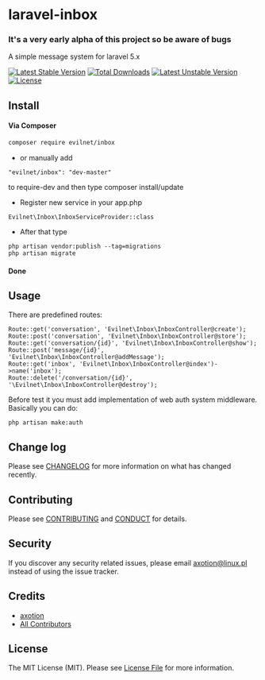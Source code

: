 # laravel-inbox
### It's a very early alpha of this project so be aware of bugs 

A simple message system for laravel 5.x

[![Latest Stable Version](https://poser.pugx.org/evilnet/inbox/v/stable)](https://packagist.org/packages/evilnet/inbox)
[![Total Downloads](https://poser.pugx.org/evilnet/inbox/downloads)](https://packagist.org/packages/evilnet/inbox)
[![Latest Unstable Version](https://poser.pugx.org/evilnet/inbox/v/unstable)](https://packagist.org/packages/evilnet/inbox)
[![License](https://poser.pugx.org/evilnet/inbox/license)](https://packagist.org/packages/evilnet/inbox)

## Install

#### Via Composer

``` bash
composer require evilnet/inbox
```

* or manually add  
```
"evilnet/inbox": "dev-master"
```
 to require-dev and then type composer install/update

* Register new service in your app.php
```
Evilnet\Inbox\InboxServiceProvider::class
```

* After that type 
```
php artisan vendor:publish --tag=migrations 
php artisan migrate
```

#### Done
## Usage


There are predefined routes:
 ``` 
 Route::get('conversation', 'Evilnet\Inbox\InboxController@create');
 Route::post('conversation', 'Evilnet\Inbox\InboxController@store');
 Route::get('conversation/{id}', 'Evilnet\Inbox\InboxController@show');
 Route::post('message/{id}', 'Evilnet\Inbox\InboxController@addMessage');
 Route::get('inbox', 'Evilnet\Inbox\InboxController@index')->name('inbox');
 Route::delete('/conversation/{id}', '\Evilnet\Inbox\InboxController@destroy');
```    
Before test it you must add implementation of web auth system middleware. Basically you can do: 
```
php artisan make:auth
```

## Change log

Please see [CHANGELOG](CHANGELOG.md) for more information on what has changed recently.

## Contributing

Please see [CONTRIBUTING](CONTRIBUTING.md) and [CONDUCT](CONDUCT.md) for details.

## Security

If you discover any security related issues, please email axotion@linux.pl instead of using the issue tracker.

## Credits

- [axotion][link-author]
- [All Contributors][link-contributors]

## License

The MIT License (MIT). Please see [License File](LICENSE.md) for more information.

[ico-version]: https://img.shields.io/packagist/v/axotion/inbox.svg?style=flat-square
[ico-license]: https://img.shields.io/badge/license-MIT-brightgreen.svg?style=flat-square
[ico-travis]: https://img.shields.io/travis/axotion/inbox/master.svg?style=flat-square
[ico-scrutinizer]: https://img.shields.io/scrutinizer/coverage/g/axotion/inbox.svg?style=flat-square
[ico-code-quality]: https://img.shields.io/scrutinizer/g/axotion/inbox.svg?style=flat-square
[ico-downloads]: https://img.shields.io/packagist/dt/axotion/inbox.svg?style=flat-square

[link-packagist]: https://packagist.org/packages/axotion/inbox
[link-travis]: https://travis-ci.org/axotion/inbox
[link-scrutinizer]: https://scrutinizer-ci.com/g/axotion/inbox/code-structure
[link-code-quality]: https://scrutinizer-ci.com/g/axotion/inbox
[link-downloads]: https://packagist.org/packages/axotion/inbox
[link-author]: https://github.com/axotion
[link-contributors]: ../../contributors

